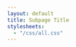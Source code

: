 ```yaml
---
layout: default
title: Subpage Title
stylesheets:
  - "/css/all.css"
---
```


<!-- Your subpage content goes here -->
